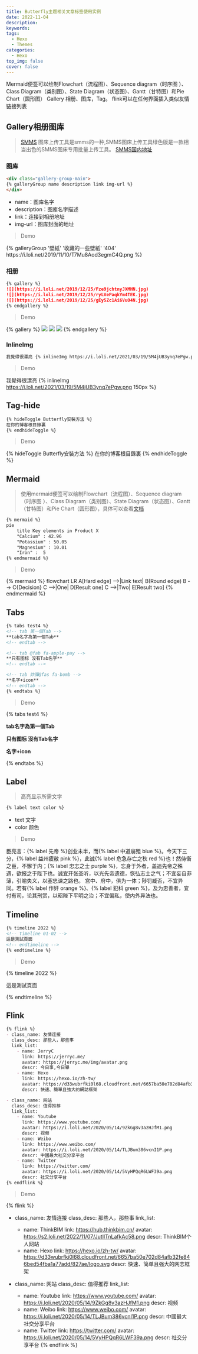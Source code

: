 ```yaml
---
title: Butterfly主题相关文章标签使用实例
date: 2022-11-04
description: 
keywords: 
tags:
  - Hexo
  - Themes
categories:
  - Hexo
top_img: false
cover: false
---
```


Mermaid便签可以绘制Flowchart（流程图）、Sequence diagram（时序图 ）、Class Diagram（类别图）、State Diagram（状态图）、Gantt（甘特图）和Pie Chart（圆形图）
Gallery 相册、图库，Tag。 flink可以在任何界面插入类似友情链接列表


## Gallery相册图库
> [SMMS](https://sm.ms/) 图床上传工具是smms的一种,SMMS图床上传工具绿色版是一款相当出色的SMMS图床专用批量上传工具。
> [SMMS国内地址](https://smms.app/)

### 图库
```markdown
<div class="gallery-group-main">
{% galleryGroup name description link img-url %}
</div>
```
- name：图库名字
- description：图库名字描述
- link：连接到相册地址
- img-url：图库封面的地址

> Demo
<div class="gallery-group-main">
{% galleryGroup '壁紙' '收藏的一些壁紙' '404' https://i.loli.net/2019/11/10/T7Mu8Aod3egmC4Q.png %}
</div>

### 相册
```markdown
{% gallery %}
![](https://i.loli.net/2019/12/25/Fze9jchtnyJXMHN.jpg)
![](https://i.loli.net/2019/12/25/ryLVePaqkYm4TEK.jpg)
![](https://i.loli.net/2019/12/25/gEy5Zc1Ai6VuO4N.jpg)
{% endgallery %}
```
> Demo

{% gallery %}
![](https://i.loli.net/2019/12/25/Fze9jchtnyJXMHN.jpg)
![](https://i.loli.net/2019/12/25/ryLVePaqkYm4TEK.jpg)
![](https://i.loli.net/2019/12/25/gEy5Zc1Ai6VuO4N.jpg)
{% endgallery %}

### InlineImg

```markdown
我覺得很漂亮 {% inlineImg https://i.loli.net/2021/03/19/5M4jUB3ynq7ePgw.png 150px %}
```
> Demo

我覺得很漂亮 {% inlineImg https://i.loli.net/2021/03/19/5M4jUB3ynq7ePgw.png 150px %}




## Tag-hide

```markdown
{% hideToggle Butterfly安裝方法 %}
在你的博客根目錄裏
{% endhideToggle %}
```
> Demo

{% hideToggle Butterfly安裝方法 %}
在你的博客根目錄裏
{% endhideToggle %}

## Mermaid
> 使用mermaid便签可以绘制Flowchart（流程图）、Sequence diagram（时序图 ）、Class Diagram（类别图）、State Diagram（状态图）、Gantt（甘特图）和Pie Chart（圆形图），具体可以查看[文档](https://mermaid-js.github.io/mermaid/#/)

```markdown
{% mermaid %}
pie
    title Key elements in Product X
    "Calcium" : 42.96
    "Potassium" : 50.05
    "Magnesium" : 10.01
    "Iron" :  5
{% endmermaid %}
```

> Demo

{% mermaid %}
flowchart LR
    A[Hard edge] -->|Link text| B(Round edge)
    B --> C{Decision}
    C -->|One| D[Result one]
    C -->|Two| E[Result two]
{% endmermaid %}


## Tabs
```markdown
{% tabs test4 %}
<!-- tab 第一個Tab -->
**tab名字為第一個Tab**
<!-- endtab -->

<!-- tab @fab fa-apple-pay -->
**只有图标 沒有Tab名字**
<!-- endtab -->

<!-- tab 炸彈@fas fa-bomb -->
**名字+icon**
<!-- endtab -->
{% endtabs %}
```

> Demo

{% tabs test4 %}
<!-- tab 第一個Tab -->
**tab名字為第一個Tab**
<!-- endtab -->

<!-- tab @fab fa-apple-pay -->
**只有图标 沒有Tab名字**
<!-- endtab -->

<!-- tab 炸彈@fas fa-bomb -->
**名字+icon**
<!-- endtab -->
{% endtabs %}

## Label
> 高亮显示所需文字

```markdown
{% label text color %}
```
- text 文字
- color 颜色

> Demo

臣亮言：{% label 先帝 %}创业未半，而{% label 中道崩殂 blue %}。今天下三分，{% label 益州疲敝 pink %}，此诚{% label 危急存亡之秋 red %}也！然侍衞之臣，不懈于内；{% label 忠志之士 purple %}，忘身于外者，盖追先帝之殊遇，欲报之于陛下也。诚宜开张圣听，以光先帝遗德，恢弘志士之气；不宜妄自菲薄，引喻失义，以塞忠谏之路也。
宫中、府中，俱为一体；陟罚臧否，不宜异同。若有{% label 作奸 orange %}、{% label 犯科 green %}，及为忠善者，宜付有司，论其刑赏，以昭陛下平明之治；不宜偏私，使内外异法也。


## Timeline

```markdown
{% timeline 2022 %}
<!-- timeline 01-02 -->
這是測試頁面
<!-- endtimeline -->
{% endtimeline %}
```
> Demo

{% timeline 2022 %}
<!-- timeline 01-02 -->
這是測試頁面
<!-- endtimeline -->
{% endtimeline %}

## Flink

```markdown
{% flink %}
- class_name: 友情连接
  class_desc: 那些人，那些事
  link_list:
    - name: JerryC
      link: https://jerryc.me/
      avatar: https://jerryc.me/img/avatar.png
      descr: 今日事,今日畢
    - name: Hexo
      link: https://hexo.io/zh-tw/
      avatar: https://d33wubrfki0l68.cloudfront.net/6657ba50e702d84afb32fe846bed54fba1a77add/827ae/logo.svg
      descr: 快速、簡單且強大的網誌框架

- class_name: 网站
  class_desc: 值得推荐
  link_list:
    - name: Youtube
      link: https://www.youtube.com/
      avatar: https://i.loli.net/2020/05/14/9ZkGg8v3azHJfM1.png
      descr: 视频
    - name: Weibo
      link: https://www.weibo.com/
      avatar: https://i.loli.net/2020/05/14/TLJBum386vcnI1P.png
      descr: 中國最大社交分享平台
    - name: Twitter
      link: https://twitter.com/
      avatar: https://i.loli.net/2020/05/14/5VyHPQqR6LWF39a.png
      descr: 社交分享平台 
{% endflink %}
```
> Demo

{% flink %}
- class_name: 友情连接
  class_desc: 那些人，那些事
  link_list:
    - name: ThinkBIM
      link: https://hub.thinkbim.cn/
      avatar: https://s2.loli.net/2022/11/07/JutlITnLafkAc58.png
      descr: ThinkBIM个人网站
    - name: Hexo
      link: https://hexo.io/zh-tw/
      avatar: https://d33wubrfki0l68.cloudfront.net/6657ba50e702d84afb32fe846bed54fba1a77add/827ae/logo.svg
      descr: 快速、简单且强大的网志框架

- class_name: 网站
  class_desc: 值得推荐
  link_list:
    - name: Youtube
      link: https://www.youtube.com/
      avatar: https://i.loli.net/2020/05/14/9ZkGg8v3azHJfM1.png
      descr: 视频
    - name: Weibo
      link: https://www.weibo.com/
      avatar: https://i.loli.net/2020/05/14/TLJBum386vcnI1P.png
      descr: 中國最大社交分享平台
    - name: Twitter
      link: https://twitter.com/
      avatar: https://i.loli.net/2020/05/14/5VyHPQqR6LWF39a.png
      descr: 社交分享平台
      {% endflink %}